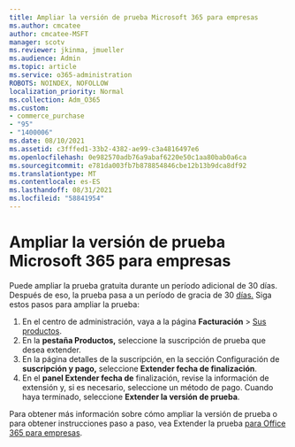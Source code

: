 ```yaml
---
title: Ampliar la versión de prueba Microsoft 365 para empresas
ms.author: cmcatee
author: cmcatee-MSFT
manager: scotv
ms.reviewer: jkinma, jmueller
ms.audience: Admin
ms.topic: article
ms.service: o365-administration
ROBOTS: NOINDEX, NOFOLLOW
localization_priority: Normal
ms.collection: Adm_O365
ms.custom:
- commerce_purchase
- "95"
- "1400006"
ms.date: 08/10/2021
ms.assetid: c3fffed1-33b2-4382-ae99-c3a4816497e6
ms.openlocfilehash: 0e982570adb76a9abaf6220e50c1aa80bab0a6ca
ms.sourcegitcommit: e781da003fb7b878854846cbe12b13b9dca8df92
ms.translationtype: MT
ms.contentlocale: es-ES
ms.lasthandoff: 08/31/2021
ms.locfileid: "58841954"
---
```

# <a name="extend-your-trial-for-microsoft-365-for-business"></a>Ampliar la versión de prueba Microsoft 365 para empresas

Puede ampliar la prueba gratuita durante un período adicional de 30 días. Después de eso, la prueba pasa a un período de gracia de 30 [días.](https://docs.microsoft.com/alchemyinsights/grace-period-for-microsoft-365-free-trial) Siga estos pasos para ampliar la prueba:
  
1. En el centro de administración, vaya a la página **Facturación** \> [Sus productos](https://go.microsoft.com/fwlink/p/?linkid=842054).
2. En la **pestaña Productos,** seleccione la suscripción de prueba que desea extender.
3. En la página detalles de la suscripción, en la sección Configuración de **suscripción y pago,** seleccione **Extender fecha de finalización**.
4. En el **panel Extender fecha de** finalización, revise la información de extensión y, si es necesario, seleccione un método de pago. Cuando haya terminado, seleccione **Extender la versión de prueba**.

Para obtener más información sobre cómo ampliar la versión de prueba o para obtener instrucciones paso a paso, vea Extender la prueba [para Office 365 para empresas](https://docs.microsoft.com/microsoft-365/commerce/extend-your-trial).
